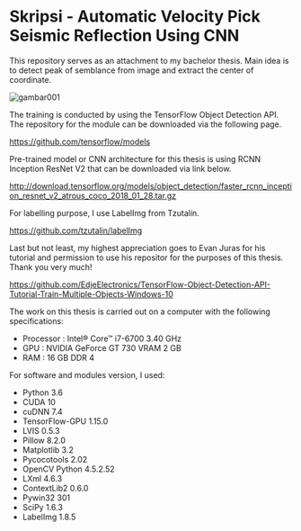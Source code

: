 # Skripsi - Automatic Velocity Pick Seismic Reflection Using CNN
This repository serves as an attachment to my bachelor thesis.
Main idea is to detect peak of semblance from image and extract the center of coordinate.

![gambar001](https://user-images.githubusercontent.com/85453675/124712513-987e4f80-df29-11eb-95ef-a26ba66b9bcf.png)

The training is conducted by using the TensorFlow Object Detection API. The repository for the module can be downloaded via the following page.

https://github.com/tensorflow/models

Pre-trained model or CNN architecture for this thesis is using RCNN Inception ResNet V2 that can be downloaded via link below.

http://download.tensorflow.org/models/object_detection/faster_rcnn_inception_resnet_v2_atrous_coco_2018_01_28.tar.gz

For labelling purpose, I use LabelImg from Tzutalin.

https://github.com/tzutalin/labelImg

Last but not least, my highest appreciation goes to Evan Juras for his tutorial and permission to use his repositor for the purposes of this thesis. Thank you very much!

https://github.com/EdjeElectronics/TensorFlow-Object-Detection-API-Tutorial-Train-Multiple-Objects-Windows-10

The work on this thesis is carried out on a computer with the following specifications:
- Processor : Intel® Core™ i7-6700 3.40 GHz
- GPU : NVIDIA GeForce GT 730 VRAM 2 GB
- RAM : 16 GB DDR 4

For software and modules version, I used:
- Python 3.6
- CUDA 10
- cuDNN 7.4
- TensorFlow-GPU 1.15.0
- LVIS 0.5.3
- Pillow 8.2.0
- Matplotlib 3.2
- Pycocotools 2.02
- OpenCV Python 4.5.2.52
- LXml 4.6.3
- ContextLib2 0.6.0
- Pywin32 301
- SciPy 1.6.3
- LabelImg 1.8.5
